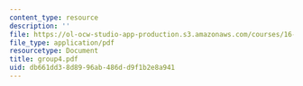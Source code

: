 ```yaml
---
content_type: resource
description: ''
file: https://ol-ocw-studio-app-production.s3.amazonaws.com/courses/16-810-engineering-design-and-rapid-prototyping-january-iap-2005/db661dd38d8996ab486dd9f1b2e8a941_group4.pdf
file_type: application/pdf
resourcetype: Document
title: group4.pdf
uid: db661dd3-8d89-96ab-486d-d9f1b2e8a941
---
```

